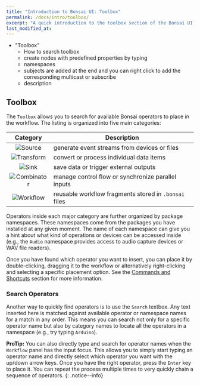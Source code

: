```yaml
---
title: "Introduction to Bonsai UI: Toolbox"
permalink: /docs/intro/toolbox/
excerpt: "A quick introduction to the toolbox section of the Bonsai UI."
last_modified_at:
---
```


- "Toolbox"
  - How to search toolbox
  - create nodes with predefined properties by typing
  - namespaces
  - subjects are added at the end and you can right click to add the corresponding multicast or subscribe
  - description


## Toolbox

The `Toolbox` allows you to search for available Bonsai operators to place in the workflow. The listing is organized into five main categories:

|                Category                | Description                                           |
| :------------------------------------: | ----------------------------------------------------- |
|     ![Source](~/images/source.svg)     | generate event streams from devices or files          |
|  ![Transform](~/images/transform.svg)  | convert or process individual data items              |
|       ![Sink](~/images/sink.svg)       | save data or trigger external outputs                 |
| ![Combinator](~/images/combinator.svg) | manage control flow or synchronize parallel inputs    |
|   ![Workflow](~/images/workflow.svg)   | reusable workflow fragments stored in `.bonsai` files |

Operators inside each major category are further organized by package namespaces. These namespaces come from the packages you have installed at any given moment. The name of each namespace can give you a hint about what kind of operations or devices can be accessed inside (e.g., the `Audio` namespace provides access to audio capture devices or WAV file readers).

Once you have found which operator you want to insert, you can place it by double-clicking, dragging it to the workflow or alternatively right-clicking and selecting a specific placement option. See the [Commands and Shortcuts](#commands-and-shortcuts) section for more information.

### Search Operators

Another way to quickly find operators is to use the `Search` textbox. Any text inserted here is matched against available operator or namespace names for a match in any order. This means you can search not only for a specific operator name but also by category names to locate all the operators in a namespace (e.g., try typing `Arduino`).

**ProTip:** You can also directly type and search for operator names when the `Workflow` panel has the input focus. This allows you to simply start typing an operator name and directly select which operator you want with the up/down arrow keys. Once you have the right operator, press the `Enter` key to place it. You can repeat the process multiple times to very quickly chain a sequence of operators.
{: .notice--info}